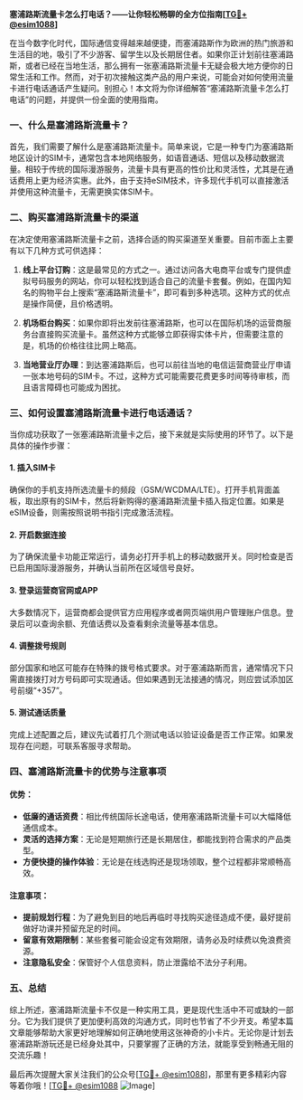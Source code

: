 **塞浦路斯流量卡怎么打电话？——让你轻松畅聊的全方位指南[[TG💪+ @esim1088](https://t.me/s/esim1088)]**

在当今数字化时代，国际通信变得越来越便捷，而塞浦路斯作为欧洲的热门旅游和生活目的地，吸引了不少游客、留学生以及长期居住者。如果你正计划前往塞浦路斯，或者已经在当地生活，那么拥有一张塞浦路斯流量卡无疑会极大地方便你的日常生活和工作。然而，对于初次接触这类产品的用户来说，可能会对如何使用流量卡进行电话通话产生疑问。别担心！本文将为你详细解答“塞浦路斯流量卡怎么打电话”的问题，并提供一份全面的使用指南。

### 一、什么是塞浦路斯流量卡？

首先，我们需要了解什么是塞浦路斯流量卡。简单来说，它是一种专门为塞浦路斯地区设计的SIM卡，通常包含本地网络服务，如语音通话、短信以及移动数据流量。相较于传统的国际漫游服务，流量卡具有更高的性价比和灵活性，尤其是在通话费用上更为经济实惠。此外，由于支持eSIM技术，许多现代手机可以直接激活并使用这种流量卡，无需更换实体SIM卡。

### 二、购买塞浦路斯流量卡的渠道

在决定使用塞浦路斯流量卡之前，选择合适的购买渠道至关重要。目前市面上主要有以下几种方式可供选择：

1. **线上平台订购**：这是最常见的方式之一。通过访问各大电商平台或专门提供虚拟号码服务的网站，你可以轻松找到适合自己的流量卡套餐。例如，在国内知名的购物平台上搜索“塞浦路斯流量卡”，即可看到多种选项。这种方式的优点是操作简便，且价格透明。
   
2. **机场柜台购买**：如果你即将出发前往塞浦路斯，也可以在国际机场的运营商服务台直接购买流量卡。虽然这种方式能够立即获得实体卡片，但需要注意的是，机场的价格往往比网上略高。

3. **当地营业厅办理**：到达塞浦路斯后，也可以前往当地的电信运营商营业厅申请一张本地号码的SIM卡。不过，这种方式可能需要花费更多时间等待审核，而且语言障碍也可能成为困扰。

### 三、如何设置塞浦路斯流量卡进行电话通话？

当你成功获取了一张塞浦路斯流量卡之后，接下来就是实际使用的环节了。以下是具体的操作步骤：

#### 1. 插入SIM卡
确保你的手机支持所选流量卡的频段（GSM/WCDMA/LTE）。打开手机背面盖板，取出原有的SIM卡，然后将新购得的塞浦路斯流量卡插入指定位置。如果是eSIM设备，则需按照说明书指引完成激活流程。

#### 2. 开启数据连接
为了确保流量卡功能正常运行，请务必打开手机上的移动数据开关。同时检查是否已启用国际漫游服务，并确认当前所在区域信号良好。

#### 3. 登录运营商官网或APP
大多数情况下，运营商都会提供官方应用程序或者网页端供用户管理账户信息。登录后可以查询余额、充值话费以及查看剩余流量等基本信息。

#### 4. 调整拨号规则
部分国家和地区可能存在特殊的拨号格式要求。对于塞浦路斯而言，通常情况下只需直接拨打对方号码即可实现通话。但如果遇到无法接通的情况，则应尝试添加区号前缀“+357”。

#### 5. 测试通话质量
完成上述配置之后，建议先试着打几个测试电话以验证设备是否工作正常。如果发现存在问题，可联系客服寻求帮助。

### 四、塞浦路斯流量卡的优势与注意事项

#### 优势：
- **低廉的通话资费**：相比传统国际长途电话，使用塞浦路斯流量卡可以大幅降低通信成本。
- **灵活的选择方案**：无论是短期旅行还是长期居住，都能找到符合需求的产品类型。
- **方便快捷的操作体验**：无论是在线选购还是现场领取，整个过程都非常顺畅高效。

#### 注意事项：
- **提前规划行程**：为了避免到目的地后再临时寻找购买途径造成不便，最好提前做好功课并预留充足的时间。
- **留意有效期限制**：某些套餐可能会设定有效期限，请务必及时续费以免浪费资源。
- **注意隐私安全**：保管好个人信息资料，防止泄露给不法分子利用。

### 五、总结

综上所述，塞浦路斯流量卡不仅是一种实用工具，更是现代生活中不可或缺的一部分。它为我们提供了更加便利高效的沟通方式，同时也节省了不少开支。希望本篇文章能够帮助大家更好地理解如何正确地使用这张神奇的小卡片。无论你是计划去塞浦路斯游玩还是已经身处其中，只要掌握了正确的方法，就能享受到畅通无阻的交流乐趣！

最后再次提醒大家关注我们的公众号[[TG💪+ @esim1088](https://t.me/s/esim1088)]，那里有更多精彩内容等着你哦！[[TG💪+ @esim1088](https://t.me/s/esim1088) ![Image](https://i.postimg.cc/4NQfJmqS/Snipaste-2025-05-13-00-14-12.png)]